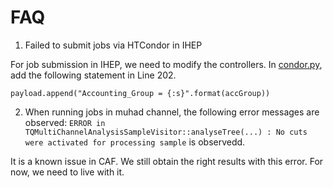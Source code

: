 FAQ
==============================

1. Failed to submit jobs via HTCondor in IHEP

For job submission in IHEP, we need to modify the controllers.
In [condor.py](https://gitlab.cern.ch/atlas-caf/CAFCore/blob/master/CommonAnalysisHelpers/python/submissionControllers/condor.py), 
add the following statement in Line 202.
```
payload.append("Accounting_Group = {:s}".format(accGroup))
```

2. When running jobs in muhad channel, the following error messages are observed:
```ERROR in TQMultiChannelAnalysisSampleVisitor::analyseTree(...) : No cuts were activated for processing sample```
is observedd.

It is a known issue in CAF. We still obtain the right results with this error. For now, we need to live with it.

